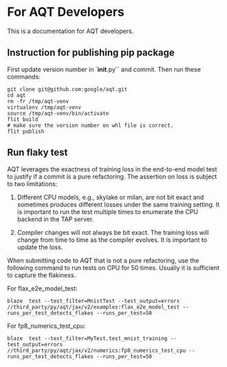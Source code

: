 # For AQT Developers

This is a documentation for AQT developers.

## Instruction for publishing pip package

First update version number in `__init__.py`` and commit. Then run these
commands:

```
git clone git@github.com:google/aqt.git
cd aqt
rm -fr /tmp/aqt-venv
virtualenv /tmp/aqt-venv
source /tmp/aqt-venv/bin/activate
flit build
# make sure the version number on whl file is correct.
flit publish
```

## Run flaky test

AQT leverages the exactness of training loss in the end-to-end model test to
justify if a commit is a pure refactoring. The assertion on loss is subject to
two limitations:

1. Different CPU models, e.g., skylake or milan, are not bit exact and sometimes
produces different losses under the same training setting. It is important to
run the test multiple times to enumerate the CPU backend in the TAP server.

2. Compiler changes will not always be bit exact. The training loss will change
from time to time as the compiler evolves. It is important to update the loss.

When submitting code to AQT that is not a pure refactoring,
use the following command to run tests on CPU for 50 times.
Usually it is sufficient to capture the flakiness.

For flax_e2e_model_test:

```
blaze  test --test_filter=MnistTest --test_output=errors //third_party/py/aqt/jax/v2/examples:flax_e2e_model_test --runs_per_test_detects_flakes --runs_per_test=50
```

For fp8_numerics_test_cpu:

```
blaze  test --test_filter=MyTest.test_mnist_training --test_output=errors //third_party/py/aqt/jax/v2/numerics:fp8_numerics_test_cpu --runs_per_test_detects_flakes --runs_per_test=50
```
